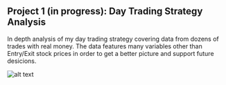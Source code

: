 



## Project 1 (in progress): Day Trading Strategy Analysis

In depth analysis of my day trading strategy covering data from dozens of trades with real money. The data features many variables other than Entry/Exit stock prices in order to get a better picture and support future desicions. 


![alt text](file:///C:/Users/liran/Documents/Day%20Trading%20Project/pics/Untitled.png)
